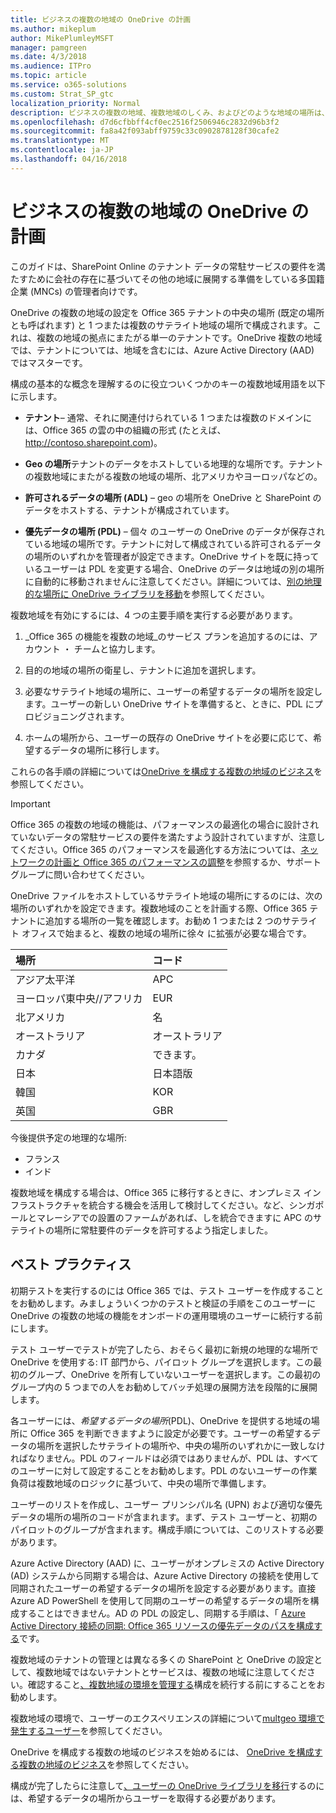 ```yaml
---
title: ビジネスの複数の地域の OneDrive の計画
ms.author: mikeplum
author: MikePlumleyMSFT
manager: pamgreen
ms.date: 4/3/2018
ms.audience: ITPro
ms.topic: article
ms.service: o365-solutions
ms.custom: Strat_SP_gtc
localization_priority: Normal
description: ビジネスの複数の地域、複数地域のしくみ、およびどのような地域の場所は、データ ストレージに使用できるは、OneDrive について説明します。
ms.openlocfilehash: d7d6cfbbff4cf0ec2516f2506946c2832d96b3f2
ms.sourcegitcommit: fa8a42f093abff9759c33c0902878128f30cafe2
ms.translationtype: MT
ms.contentlocale: ja-JP
ms.lasthandoff: 04/16/2018
---
```

# <a name="plan-for-onedrive-for-business-multi-geo"></a>ビジネスの複数の地域の OneDrive の計画

このガイドは、SharePoint Online のテナント データの常駐サービスの要件を満たすために会社の存在に基づいてその他の地域に展開する準備をしている多国籍企業 (MNCs) の管理者向けです。

OneDrive の複数の地域の設定を Office 365 テナントの中央の場所 (既定の場所とも呼ばれます) と 1 つまたは複数のサテライト地域の場所で構成されます。これは、複数の地域の拠点にまたがる単一のテナントです。OneDrive 複数の地域では、テナントについては、地域を含むには、Azure Active Directory (AAD) ではマスターです。 

構成の基本的な概念を理解するのに役立ついくつかのキーの複数地域用語を以下に示します。

-   **テナント**– 通常、それに関連付けられている 1 つまたは複数のドメインには、Office 365 の雲の中の組織の形式 (たとえば、 http://contoso.sharepoint.com)。 

-   **Geo の場所**テナントのデータをホストしている地理的な場所です。テナントの複数地域にまたがる複数の地域の場所、北アメリカやヨーロッパなどの。

-   **許可されるデータの場所 (ADL)** – geo の場所を OneDrive と SharePoint のデータをホストする、テナントが構成されています。

-   **優先データの場所 (PDL)** – 個々 のユーザーの OneDrive のデータが保存されている地域の場所です。テナントに対して構成されている許可されるデータの場所のいずれかを管理者が設定できます。OneDrive サイトを既に持っているユーザーは PDL を変更する場合、OneDrive のデータは地域の別の場所に自動的に移動されませんに注意してください。詳細については、[別の地理的な場所に OneDrive ライブラリを移動](move-onedrive-between-geo-locations.md)を参照してください。

複数地域を有効にするには、4 つの主要手順を実行する必要があります。

1.  _Office 365 の機能を複数の地域_のサービス プランを追加するのには、アカウント ・ チームと協力します。

2.  目的の地域の場所の衛星し、テナントに追加を選択します。

3.  必要なサテライト地域の場所に、ユーザーの希望するデータの場所を設定します。ユーザーの新しい OneDrive サイトを準備すると、ときに、PDL にプロビジョニングされます。

4.  ホームの場所から、ユーザーの既存の OneDrive サイトを必要に応じて、希望するデータの場所に移行します。

これらの各手順の詳細については[OneDrive を構成する複数の地域のビジネス](multi-geo-tenant-configuration.md)を参照してください。

> [!IMPORTANT]
> Office 365 の複数の地域の機能は、パフォーマンスの最適化の場合に設計されていないデータの常駐サービスの要件を満たすよう設計されていますが、注意してください。Office 365 のパフォーマンスを最適化する方法については、[ネットワークの計画と Office 365 のパフォーマンスの調整](https://support.office.com/article/e5f1228c-da3c-4654-bf16-d163daee8848)を参照するか、サポート グループに問い合わせてください。

OneDrive ファイルをホストしているサテライト地域の場所にするのには、次の場所のいずれかを設定できます。複数地域のことを計画する際、Office 365 テナントに追加する場所の一覧を確認します。お勧め 1 つまたは 2 つのサテライト オフィスで始まると、複数の地域の場所に徐々 に拡張が必要な場合です。

<table>
<thead>
<tr class="header">
<th align="left"><strong>場所</strong></th>
<th align="left"><strong>コード</strong></th>
</tr>
</thead>
<tbody>
<tr class="odd">
<td align="left">アジア太平洋</td>
<td align="left">APC</td>
</tr>
<tr class="even">
<td align="left">ヨーロッパ東中央//アフリカ</td>
<td align="left">EUR</td>
</tr>
<tr class="odd">
<td align="left">北アメリカ</td>
<td align="left">名</td>
</tr>
<tr class="even">
<td align="left">オーストラリア</td>
<td align="left">オーストラリア</td>
</tr>
<tr class="odd">
<td align="left">カナダ</td>
<td align="left">できます。</td>
</tr>
<tr class="odd">
<td align="left">日本</td>
<td align="left">日本語版</td>
</tr>
<tr class="even">
<td align="left">韓国</td>
<td align="left">KOR</td>
</tr>
<tr class="odd">
<td align="left">英国</td>
<td align="left">GBR</td>
</tr>
</tbody>
</table>

今後提供予定の地理的な場所:
  
- フランス
- インド

複数地域を構成する場合は、Office 365 に移行するときに、オンプレミス インフラストラクチャを統合する機会を活用して検討してください。など、シンガポールとマレーシアでの設置のファームがあれば、しを統合できますに APC のサテライトの場所に常駐要件のデータを許可するよう指定しました。

## <a name="best-practices"></a>ベスト プラクティス

初期テストを実行するのには Office 365 では、テスト ユーザーを作成することをお勧めします。みましょういくつかのテストと検証の手順をこのユーザーに OneDrive の複数の地域の機能をオンボードの運用環境のユーザーに続行する前にします。

テスト ユーザーでテストが完了したら、おそらく最初に新規の地理的な場所で OneDrive を使用する: IT 部門から、パイロット グループを選択します。この最初のグループ、OneDrive を所有していないユーザーを選択します。この最初のグループ内の 5 つまでの人をお勧めしてバッチ処理の展開方法を段階的に展開します。

各ユーザーには、*希望するデータの場所*(PDL)、OneDrive を提供する地域の場所に Office 365 を判断できますように設定が必要です。ユーザーの希望するデータの場所を選択したサテライトの場所や、中央の場所のいずれかに一致しなければなりません。PDL のフィールドは必須ではありませんが、PDL は、すべてのユーザーに対して設定することをお勧めします。PDL のないユーザーの作業負荷は複数地域のロジックに基づいて、中央の場所で準備します。   

ユーザーのリストを作成し、ユーザー プリンシパル名 (UPN) および適切な優先データの場所の場所のコードが含まれます。まず、テスト ユーザーと、初期のパイロットのグループが含まれます。構成手順については、このリストする必要があります。

Azure Active Directory (AAD) に、ユーザーがオンプレミスの Active Directory (AD) システムから同期する場合は、Azure Active Directory の接続を使用して同期されたユーザーの希望するデータの場所を設定する必要があります。直接 Azure AD PowerShell を使用して同期のユーザーの希望するデータの場所を構成することはできません。AD の PDL の設定し、同期する手順は、「 [Azure Active Directory 接続の同期: Office 365 リソースの優先データのパスを構成する](https://docs.microsoft.com/en-us/azure/active-directory/connect/active-directory-aadconnectsync-feature-preferreddatalocation)です。

複数地域のテナントの管理とは異なる多くの SharePoint と OneDrive の設定として、複数地域ではないテナントとサービスは、複数の地域に注意してください。確認すること[、複数地域の環境を管理する](administering-a-multi-geo-environment.md)構成を続行する前にすることをお勧めします。

複数地域の環境で、ユーザーのエクスペリエンスの詳細について[multgeo 環境で発生するユーザー](multi-geo-user-experience.md)を参照してください。

OneDrive を構成する複数の地域のビジネスを始めるには、 [OneDrive を構成する複数の地域のビジネス](multi-geo-tenant-configuration.md)を参照してください。

構成が完了したらに注意して[、ユーザーの OneDrive ライブラリを移行](move-onedrive-between-geo-locations.md)するのには、希望するデータの場所からユーザーを取得する必要があります。
